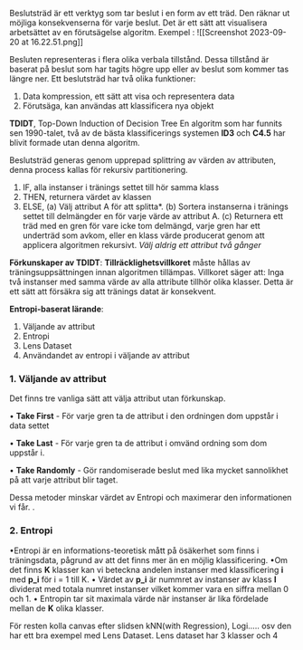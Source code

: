 Beslutsträd är ett verktyg som tar beslut i en form av ett träd. Den räknar ut möjliga konsekvenserna för varje beslut. Det är ett sätt att visualisera arbetsättet av en förutsägelse algoritm. 
Exempel :
![[Screenshot 2023-09-20 at 16.22.51.png]]

Besluten representeras i flera olika verbala tillstånd. Dessa tillstånd är baserat på beslut som har tagits högre upp eller av beslut som kommer tas längre ner. Ett beslutsträd har två olika funktioner:
1. Data kompression, ett sätt att visa och representera data
2. Förutsäga, kan användas att klassificera nya objekt

**TDIDT**, Top-Down Induction of Decision Tree
En algoritm som har funnits sen 1990-talet, två av de bästa klassificerings
systemen **ID3** och **C4.5** har blivit formade utan denna algoritm.

Beslutsträd generas genom upprepad splittring av värden av attributen, denna process kallas för rekursiv partitionering. 
1. IF, alla instanser i tränings settet till hör samma klass
2. THEN, returnera värdet av klassen
3. ELSE, (a) Välj attribut A för att splitta*. (b) Sortera instanserna i tränings settet till delmängder en för varje värde av attribut A. (c) Returnera ett träd med en gren för vare icke tom delmängd, varje gren har ett underträd som avkom, eller en klass värde producerat genom att applicera algoritmen rekursivt.
*Välj aldrig ett attribut två gånger*

**Förkunskaper av TDIDT**:
**Tillräcklighetsvillkoret** måste hållas av träningsuppsättningen innan algoritmen tillämpas.
Villkoret säger att: Inga två instanser med samma värde av alla attribute tillhör olika klasser.
Detta är ett sätt att försäkra sig att tränings datat är konsekvent.

**Entropi-baserat lärande**:
1. Väljande av attribut
2. Entropi 
3. Lens Dataset
4. Användandet av entropi i väljande av attribut
### **1**. Väljande av attribut
Det finns tre vanliga sätt att välja attribut utan förkunskap. 

• **Take First** - För varje gren ta de attribut i den ordningen dom uppstår i data settet

• **Take Last** - För varje gren ta de attribut i omvänd ordning som dom uppstår i.

• **Take Randomly** - Gör randomiserade beslut med lika mycket sannolikhet på att varje attribut blir taget.

Dessa metoder minskar värdet av Entropi och maximerar den informationen vi får.
.
### **2**. Entropi

•Entropi är en informations-teoretisk mått på ösäkerhet som finns i träningsdata, pågrund av att det finns mer än en möjlig klassificering.
•Om det finns **K** klasser kan vi beteckna andelen instanser med klassificering **i** med **p_i** för i = 1 till K.
• Värdet av **p_i** är nummret av instanser av klass **I** dividerat med totala numret instanser vilket kommer vara en siffra mellan 0 och 1.
• Entropin tar sit maximala värde när instanser är lika fördelade mellan de **K** olika klasser.

För resten kolla canvas efter slidsen kNN(with Regression), Logi..... osv den har ett bra exempel med Lens Dataset. Lens dataset har 3 klasser och 4 


